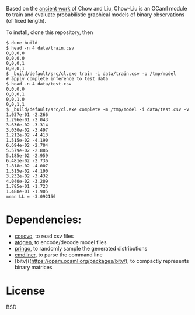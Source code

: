 Based on the [ancient
work](https://citeseerx.ist.psu.edu/viewdoc/download?doi=10.1.1.133.9772&rep=rep1&type=pdf)
of Chow and Liu, Chow-Liu is an OCaml module to train and evaluate
probabilistic graphical models of binary observations (of fixed
length).

To install, clone this repository, then

```
$ dune build
$ head -n 4 data/train.csv
0,0,0,0
0,0,0,0
0,0,0,1
0,0,0,1
$ _build/default/src/cl.exe train -i data/train.csv -o /tmp/model
# apply complete inference to test data
$ head -n 4 data/test.csv
0,0,0,0
0,0,0,1
0,0,1,0
0,0,1,1
$ _build/default/src/cl.exe complete -m /tmp/model -i data/test.csv -v
1.037e-01 -2.266
1.296e-01 -2.043
3.636e-02 -3.314
3.030e-02 -3.497
1.212e-02 -4.413
1.515e-02 -4.190
6.694e-02 -2.704
5.579e-02 -2.886
5.185e-02 -2.959
6.481e-02 -2.736
1.818e-02 -4.007
1.515e-02 -4.190
3.232e-02 -3.432
4.040e-02 -3.209
1.785e-01 -1.723
1.488e-01 -1.905
mean LL = -3.092156
```

# Dependencies:

* [cosovo](https://opam.ocaml.org/packages/cosovo/), to read csv files
* [atdgen](https://opam.ocaml.org/packages/atdgen/), to encode/decode model files
* [pringo](https://opam.ocaml.org/packages/pringo/), to randomly sample the generated distributions
* [cmdliner](https://opam.ocaml.org/packages/cmdliner/), to parse the command line
* [bitv]((https://opam.ocaml.org/packages/bitv/), to compactly represents binary matrices

# License

BSD
